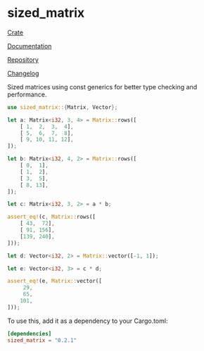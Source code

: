 # sized_matrix

[Crate](https://crates.io/crates/sized_matrix)

[Documentation](https://docs.rs/sized_matrix)

[Repository](https://github.com/LukeMiles49/sized-matrix-rs)

[Changelog](https://github.com/LukeMiles49/sized-matrix-rs/blob/master/CHANGELOG.md)

Sized matrices using const generics for better type checking and performance.

```rust
use sized_matrix::{Matrix, Vector};

let a: Matrix<i32, 3, 4> = Matrix::rows([
	[ 1,  2,  3,  4],
	[ 5,  6,  7,  8],
	[ 9, 10, 11, 12],
]);

let b: Matrix<i32, 4, 2> = Matrix::rows([
	[ 0,  1],
	[ 1,  2],
	[ 3,  5],
	[ 8, 13],
]);

let c: Matrix<i32, 3, 2> = a * b;

assert_eq!(c, Matrix::rows([
	[ 43,  72],
	[ 91, 156],
	[139, 240],
]));

let d: Vector<i32, 2> = Matrix::vector([-1, 1]);

let e: Vector<i32, 3> = c * d;

assert_eq!(e, Matrix::vector([
	 29,
	 65,
	101,
]));
```

To use this, add it as a dependency to your Cargo.toml:
```toml
[dependencies]
sized_matrix = "0.2.1"
```
